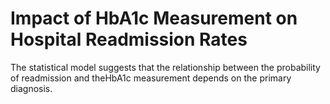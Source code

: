 # Impact of HbA1c Measurement on Hospital Readmission Rates
 The statistical model suggests that the relationship between the probability of readmission and theHbA1c measurement depends on the primary diagnosis. 
